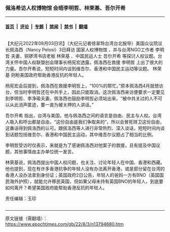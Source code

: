 ### 佩洛希访人权博物馆 会晤李明哲、林荣基、吾尔开希

---

#### [首页](../../../..?n13794680) &nbsp;|&nbsp; [评论](../../../../../epoch-comment?n13794680) &nbsp;|&nbsp; [专题](../../../../../epoch-special?n13794680) &nbsp;|&nbsp; [禁闻](../../../../../epoch-news?n13794680) &nbsp;|&nbsp; [禁书](../../../../../books?n13794680) &nbsp;|&nbsp; [翻墙](https://github.com/gfw-breaker/nogfw/blob/master/README.md?n13794680)


<div class="column" id="artbody" itemprop="articleBody">
 <!-- article content begin -->
 <p>
  【大纪元2022年08月03日讯】（大纪元记者徐翠玲台湾台北报导）美国众议院议长佩洛西（Nancy Pelosi）3日拜访
  <ok href="https://www.epochtimes.com/gb/tag/%E5%9B%BD%E5%AE%B6%E4%BA%BA%E6%9D%83%E5%8D%9A%E7%89%A9%E9%A6%86.html">
   国家人权博物馆
  </ok>
  ，并与台湾NGO工作者
  <ok href="https://www.epochtimes.com/gb/tag/%E6%9D%8E%E6%98%8E%E5%93%B2.html">
   李明哲
  </ok>
  夫妻、铜锣湾书店老板
  <ok href="https://www.epochtimes.com/gb/tag/%E6%9E%97%E8%8D%A3%E5%9F%BA.html">
   林荣基
  </ok>
  、中国民运人士
  <ok href="https://www.epochtimes.com/gb/tag/%E5%90%BE%E5%B0%94%E5%BC%80%E5%B8%8C.html">
   吾尔开希
  </ok>
  等探讨人权议题。台湾关怀中国人权联盟创会理事长杨宪宏透露，佩洛西在救援
  <ok href="https://www.epochtimes.com/gb/tag/%E6%9D%8E%E6%98%8E%E5%93%B2.html">
   李明哲
  </ok>
  上出了很大的力量。吾尔开希说，短短时间内谈到维吾尔、香港和中国民主运动等议题。
  <ok href="https://www.epochtimes.com/gb/tag/%E6%9E%97%E8%8D%A3%E5%9F%BA.html">
   林荣基
  </ok>
  则盼美国政府帮助香港反抗的年轻人。
 </p>
 <p>
  杨宪宏会后提到，佩洛西在救援李明哲上，“100%的帮忙。”原本佩洛西4月就想访台，但当时李明哲还在中共手上，因此只能取消。这次佩洛西来访便要求一定要见到李明哲、李净瑜夫妻。佩洛西也鼓励李明哲必须站出来，“被中共关过的人不可以从此消声匿迹，要一直为被关押的人讲话。”
 </p>
 <p>
  <ok href="https://www.epochtimes.com/gb/tag/%E5%90%BE%E5%B0%94%E5%BC%80%E5%B8%8C.html">
   吾尔开希
  </ok>
  指出，台湾与美国，他与佩洛西之间的语言是自由、民主与人权。台湾人吸入和呼出都是自由，“这份自由是我们争取来的”，所以会冒死捍卫这份自由，这番话得到佩洛西的认可。跟佩洛西等人进行非常热烈、深入谈话，短短时间内谈到话题包括维吾尔、香港和中国民主运动，其中维吾尔议题占了相当的比例。
 </p>
 <p>
  李明哲受访时仅表示，来就是为了感谢佩洛西对他案子的救援，且有提及中国议题，其他事情由主办单位统一发言。
 </p>
 <p>
  林荣基说，佩洛西提出中国人权问题，也关注、讨论年轻人在中国、香港和西藏。他也提到，现在有许多香港抗争的年轻人没有办法离开香港，或是部分留在台湾的香港人没办法拿到身份证；英国政府2日公告，年轻人的爸妈一方有BNO（英国国民海外护照），就能允许移民英国，但如果父母未持有英国BNO的年轻人，到底要如何离开？希望美国政府能帮助香港反抗的年轻人。
 </p>
 <p>
  责任编辑：玉珍
 </p>
 <!-- article content end -->
</div>


---

原文链接（需翻墙）：https://www.epochtimes.com/gb/22/8/3/n13794680.htm